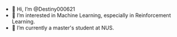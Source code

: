 - 👋 Hi, I’m @Destiny000621
- 👀 I’m interested in Machine Learning, especially in Reinforcement Learning.
- 🌱 I’m currently a master's student at NUS.

<!---
Destiny000621/Destiny000621 is a ✨ special ✨ repository because its `README.md` (this file) appears on your GitHub profile.
You can click the Preview link to take a look at your changes.
--->
